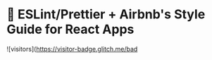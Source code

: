 # 🌻 ESLint/Prettier + Airbnb's Style Guide for React Apps

![visitors](https://visitor-badge.glitch.me/bad
